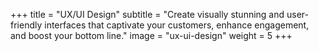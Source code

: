 +++
title = "UX/UI Design"
subtitle = "Create visually stunning and user-friendly interfaces that captivate your customers, enhance engagement, and boost your bottom line."
image = "ux-ui-design"
weight = 5
+++